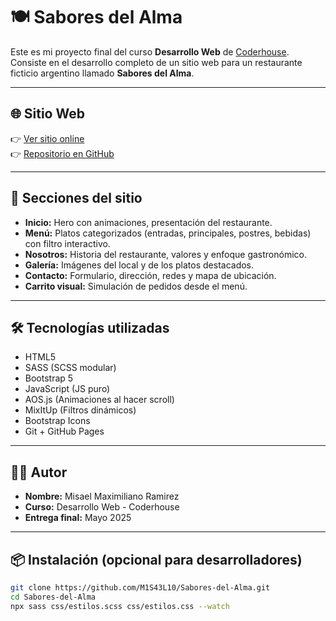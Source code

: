# 🍽️ Sabores del Alma

Este es mi proyecto final del curso **Desarrollo Web** de [Coderhouse](https://www.coderhouse.com/).  
Consiste en el desarrollo completo de un sitio web para un restaurante ficticio argentino llamado **Sabores del Alma**.

---

## 🌐 Sitio Web

👉 [Ver sitio online](https://m1s43l10.github.io/Sabores-del-Alma/)  
👉 [Repositorio en GitHub](https://github.com/M1S43L10/Sabores-del-Alma)

---

## 📄 Secciones del sitio

- **Inicio:** Hero con animaciones, presentación del restaurante.
- **Menú:** Platos categorizados (entradas, principales, postres, bebidas) con filtro interactivo.
- **Nosotros:** Historia del restaurante, valores y enfoque gastronómico.
- **Galería:** Imágenes del local y de los platos destacados.
- **Contacto:** Formulario, dirección, redes y mapa de ubicación.
- **Carrito visual:** Simulación de pedidos desde el menú.

---

## 🛠️ Tecnologías utilizadas

- HTML5
- SASS (SCSS modular)
- Bootstrap 5
- JavaScript (JS puro)
- AOS.js (Animaciones al hacer scroll)
- MixItUp (Filtros dinámicos)
- Bootstrap Icons
- Git + GitHub Pages

---

## 🧑‍💻 Autor

- **Nombre:** Misael Maximiliano Ramirez
- **Curso:** Desarrollo Web - Coderhouse
- **Entrega final:** Mayo 2025

---

## 📦 Instalación (opcional para desarrolladores)

```bash
git clone https://github.com/M1S43L10/Sabores-del-Alma.git
cd Sabores-del-Alma
npx sass css/estilos.scss css/estilos.css --watch
